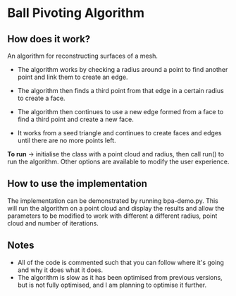 # Ball Pivoting Algorithm

## How does it work?
An algorithm for reconstructing surfaces of a mesh.

* The algorithm works by checking a radius around a point to find another point and link them to create an edge.
* The algorithm then finds a third point from that edge in a certain radius to create a face.
* The algorithm then continues to use a new edge formed from a face to find a third point and create a new face.

* It works from a seed triangle and continues to create faces and edges until there are no more points left.

**To run** -> initialise the class with a point cloud and radius, then call run() to run the algorithm. Other options are available to modify the user experience.

## How to use the implementation
The implementation can be demonstrated by running bpa-demo.py. This will run the algorithm on a point cloud and display the results and allow the parameters to be modified to work with different a different radius, point cloud and number of iterations.

## Notes
* All of the code is commented such that you can follow where it's going and why it does what it does.
* The algorithm is slow as it has been optimised from previous versions, but is not fully optimised, and I am planning to optimise it further.